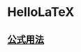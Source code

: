 # HelloLaTeX

<!-- 
- [预览](https://zhmhbest.github.io/HelloLaTeX/)
- [仓库](https://github.com/zhmhbest/HelloLaTeX) 
-->

## [公式用法](https://zhmhbest.github.io/HelloLaTeX/notes/formula.html)
